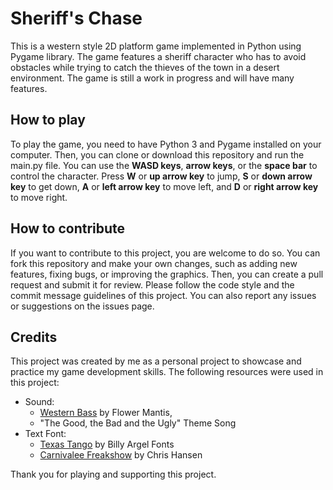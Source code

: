 # Sheriff's Chase
This is a western style 2D platform game implemented in Python using Pygame library. The game features a sheriff character who has to avoid obstacles while trying to catch the thieves of the town in a desert environment. The game is still a work in progress and will have many features.

## How to play

To play the game, you need to have Python 3 and Pygame installed on your computer. Then, you can clone or download this repository and run the main.py file. You can use the **WASD keys**, **arrow keys**, or the **space bar** to control the character. Press **W** or **up arrow key** to jump, **S** or **down arrow key** to get down, **A** or **left arrow key** to move left, and **D** or **right arrow key** to move right.

## How to contribute

If you want to contribute to this project, you are welcome to do so. You can fork this repository and make your own changes, such as adding new features, fixing bugs, or improving the graphics. Then, you can create a pull request and submit it for review. Please follow the code style and the commit message guidelines of this project. You can also report any issues or suggestions on the issues page.

## Credits

This project was created by me as a personal project to showcase and practice my game development skills. The following resources were used in this project:

- Sound:
    - [Western Bass](https://freesound.org/people/Peanut_Shaman/sounds/581415/) by Flower Mantis,
    - "The Good, the Bad and the Ugly" Theme Song
- Text Font:
    - [Texas Tango](https://www.dafont.com/texas-tango.font) by Billy Argel Fonts
    - [Carnivalee Freakshow](https://www.dafont.com/carnivalee-freakshow.font) by Chris Hansen

Thank you for playing and supporting this project.